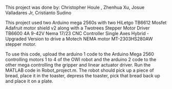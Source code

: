 This project was done by: Christopher Houle , Zhenhua Xu, Josue Valladares Jr, Cristianto Sudino

This project used two Arduino mega 2560s with two HiLetgo TB6612 Mosfet Adafruit motor shield v2 along with a Twotrees 
Stepper Motor Driver TB6600 4A 9-42V Nema 17/23 CNC Controller Single Axes Hybrid - Upgraded Version to drive a Motech 
NEMA motor MT-2303HS280AW stepper motor. 

To use this code, upload the arduino 1 code to the Arduino Mega 2560 controlling motors 1 to 4 of the OWI robot 
and the arduino 2 code to the other mega controlling the gripper and linear actuator driver. Run the MATLAB code
in Robot_project.m. The robot should pick up a piece of bread, place it in the toaster, depress the toaster, pick
that bread back up and place it on a plate. 

